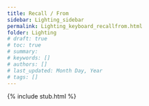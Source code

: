 ```yaml
---
title: Recall / From
sidebar: Lighting_sidebar
permalink: Lighting_keyboard_recallfrom.html
folder: Lighting
# draft: true
# toc: true
# summary: 
# keywords: []
# authors: []
# last_updated: Month Day, Year
# tags: []
---
```


{% include stub.html %}